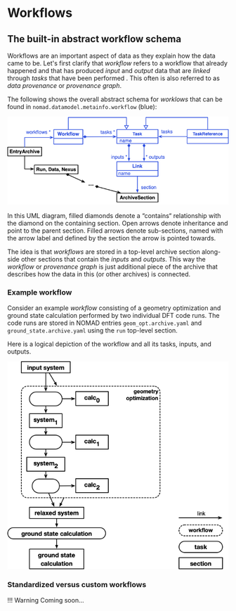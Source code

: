 # Workflows

## The built-in abstract workflow schema

Workflows are an important aspect of data as they explain how the data came to be. Let's
first clarify that *workflow* refers to a workflow that already happened and that has
produced *input* and *output* data that are *linked* through *tasks* that have been
performed . This often is also referred to as *data provenance* or *provenance graph*.

The following shows the overall abstract schema for *worklows* that can be found
in `nomad.datamodel.metainfo.workflow` (blue):

![workflow schema](images/workflow-schema.png)

In this UML diagram, filled diamonds denote a “contains“ relationship with the
diamond on the containing section. Open arrows denote inheritance and point to the parent section.
Filled arrows denote sub-sections, named with the arrow label and defined by the section the arrow
is pointed towards.

The idea is that *workflows* are stored in a top-level archive section along-side other
sections that contain the *inputs* and *outputs*. This way the *workflow* or *provenance graph*
is just additional piece of the archive that describes how the data in this (or other archives) is connected.

### Example workflow

Consider an example *workflow* consisting of a geometry optimization and ground state
calculation performed by two individual DFT code runs. The code runs are stored in
NOMAD entries `geom_opt.archive.yaml` and `ground_state.archive.yaml` using the `run`
top-level section.

Here is a logical depiction of the workflow and all its tasks, inputs, and outputs.

![example workflow](images/example-workflow.png)

### Standardized versus custom workflows

!!! Warning
    Coming soon...

<!-- TODO - add description here -->

<!-- Below is text copied directly from a book chapter explaining NOMAD workflows, it should be adapted for the docs

\subsection{Workflow storage in NOMAD} \label{sec:NOMAD}

To present NOMAD's workflow support, it is useful to first describe its basic organization and corresponding terminology. The fundamental unit of storage within the NOMAD repository is an \emph{entry}. Each entry contains both the raw uploaded files as well as an ``archive,'' \ie the extracted (meta)data stored within NOMAD's structured data schema. NOMAD entries can be organized hierarchically into uploads, workflows, and datasets. Users can arbitrarily group simulations together upon upload. NOMAD's parsing interface will automatically identify supported simulations and create individual entries for each of them. Datasets allow users to group entries together that were not necessarily uploaded or published at the same time, while obtaining a single DOI for a collection of data. Finally, workflows provide directed connections between entries (or between metadata sections within entries), along with additional surrounding metadata, that facilitate specific scientific processes to be documented in great detail. This organization of data provides ample flexibility for researchers to conveniently manage their data at various stages of the project life cycle.

Within its core schema, NOMAD represents workflows as a collection of inputs, outputs, and tasks. The tasks themselves contain inputs and outputs, each with a link to specific sections or quantities within the archive of a particular entry, as demonstrated in Fig.~\ref{fig:nomad_workflows_a}. Task references are proxy tasks used to compose workflows or tasks that are contained in different entries. In this way, any workflow in NOMAD can be mapped to a directed graph structure. The simplicity of this schema enables immense flexibility, \eg the creation of hierarchical workflows with tasks that represent an underlying sub-workflow, as demonstrated by the example workflow shown in Figure~\ref{fig:nomad_workflows_b}.

% \begin{figure}[h!]
% \centering
% \includegraphics[width=0.72\linewidth]{chapters/Workflow_Schema.jpg}
% \caption{(a) UML diagram representing the core workflow schema in NOMAD. Filled diamonds denote a ``contains`` relationship with the diamond on the containing section. Open arrows denote inheritance and point to the parent section. Filled arrows denote sub-sections, named with the arrow label and defined by the section the arrow is pointed towards. (b) Example schematic of a hierarchical workflow according to the NOMAD schema. The ``system`` and ``calc`` sections represent the structure and output (meta)data, respectively, for an individual simulation entry. The arrows in this panel represent the edges between workflow tasks, distinct from the meaning of the filled errors in panel (a). Figure adapted from the NOMAD documentation~\cite{NOMADDocs}.
% \label{fig:nomad_workflows}}
% \end{figure}

\begin{figure}[h!]
\centering
\includegraphics[width=\linewidth]{chapters/workflow_schema_a.jpg}
\caption{UML diagram representing the core workflow schema in NOMAD. Filled diamonds denote a ``contains`` relationship with the diamond on the containing section. Open arrows denote inheritance and point to the parent section. Filled arrows denote sub-sections, named with the arrow label and defined by the section the arrow is pointed towards. Figure adapted from the NOMAD documentation~\cite{NOMADDocs}.
\label{fig:nomad_workflows_a}}
\end{figure}

\begin{figure}[h!]
\centering
\includegraphics[width=0.6\linewidth]{chapters/workflow_schema_b.jpg}
\caption{Example schematic of a hierarchical workflow according to the NOMAD schema. The ``system`` and ``calc`` sections represent the structure and output (meta)data, respectively, for an individual simulation entry. The arrows represent the edges between workflow tasks, distinct from the meaning of the filled errors in Fig.~\ref{fig:nomad_workflows_a}. Figure adapted from the NOMAD documentation~\cite{NOMADDocs}.
\label{fig:nomad_workflows_b}}
\end{figure}

NOMAD supports two distinct workflow implementations: custom and standardized. Custom workflows allow users to arbitrarily link NOMAD entries with one another according to the core workflow schema. In practice, this can be achieved by providing the relevant workflow information within a YAML file. The creation of such a workflow YAML involves defining connections to specific sections of the internal NOMAD metadata schema, which represents a significant barrier for non-experts. To lower this barrier, a workflow utilities module~\cite{Rudzinski2025Utility} has been developed to automate the creation of workflow YAMLs with as little NOMAD-specific user knowledge as possible. When uploaded to NOMAD, the workflow YAML is automatically processed, creating a workflow entry along with an interactive workflow graph that navigates to the referenced sub-workflows, tasks, and (meta)data. Users can adopt this approach to not only connect entries that are uploaded at the same time as the workflow YAML, but also to link to existing NOMAD entries.

Custom workflows can also be created via the ELN functionalities in NOMAD. In particular, users can utilize the ``Experiment'' ELN template, which already contains a hierarchical structure for defining a series of activities (\ie sub-workflows) and underlying steps (\ie tasks). These steps may be generally linked with lab processes (measurements, analyses, synthesis steps, etc.), and can be entered and edited directly using NOMAD's ELN user interface. The resulting populated hierarchy of experimental steps are automatically mapped and stored within NOMAD's core workflow schema, enabling a corresponding visualization via NOMAD's interactive workflow graphs, and resulting in a consistent description of experimental and computational workflows throughout the repository. In fact, ELN entries can also be leveraged to document custom tasks within a computational workflow, such as manual file manipulations or the execution of custom scripts.
% NOTES - may add more specific description/example -- Physical Vapor Deposition -- from shipment to growth, to sample, to sample cutting.
% Bundle a series of steps in the lab, preprocessing of substrate, raw file from machine performing deposition, get multilayer sample from the chamber, each sample sent to characterization,

In contrast to custom workflows, standardized workflows in NOMAD contain a well-defined structure, as determined by a specialized workflow schema. This schema may be as specific as required and may include normalization functions that, \eg extract (meta)data from individual workflow tasks (corresponding to NOMAD entries) to compile overarching statistics or analyses. For example, when one of the NOMAD parsers identifies a $GW$ calculation, which takes as input a single-point DFT calculation, a $GW$ workflow is instantiated. The preceding DFT calculation is then automatically identified and linked within the $GW$ workflow, while extracting and plotting the DFT and $GW$ band structures for comparison on the workflow overview page. Community members can implement their own standardized schemas within a NOMAD \emph{plugin}, providing a bottom-up and low-barrier route for workflow standardization.

Given a standardized workflow schema, there are two ways to create corresponding entries in NOMAD. The first is for the user to provide the workflow (meta)data within a workflow YAML, identical to the custom workflow approach. In this case, a reference to the schema is included in the workflow (meta)data, and any restrictions implied by this schema should be followed to ensure full functionality. Although it requires some knowledge of the NOMAD workflow YAML schema, this approach is accessible to researchers who have limited programming knowledge but want to document a workflow that is not already supported within NOMAD's parsers. The second, and more robust, option is automated identification and creation of standardized workflows via NOMAD's parser codes (as in the $GW$ example above). Parser plugins may be developed for both traditional simulations codes as well as for domain-specific workflow libraries. In fact, in addition to workflow support within many of NOMAD's simulation code parsers, NOMAD's workflow parsers~\cite{Ladines2025Workflow} already provide support for several of the workflow libraries from Table~\ref{tab:workflow_software}: AFLOW, ASR, FHI-vibes, and Atomate.
% AFLOW
% ASR
% Atomate
% ElaStic
% FHI-vibes
% LOBSTER
% phonopy
% QuantumEspressoEPW
% QuantumEspressPhonon
% QuantumEspressoXSpectra

In principal, parser plugins can also be developed for workflow managers, although this has not yet been implemented. Instead, recent work~\cite{Bereau2024Martignac} has opted for the reverse integration, \ie the workflow manager performs a mapping of the workflow (meta)data from its native schema to NOMAD's and creates NOMAD workflow YAMLs for upload. In this case, the integration was implemented into an interfacing module that links the workflow manager and NOMAD, while standardizing the execution of domain-specific workflows. It was demonstrated that this approach may be advantageous for modular and dynamic workflows, as on-the-fly NOMAD queries can be executed to utilize existing data in the NOMAD repository. Thus, it is especially relevant for high-throughput applications.

Overall, NOMAD provides a variety of flexible options for retaining data provenance through the hierarchical storage of directed tasks and associated (meta)data. While custom workflows are essential for agile usage and development, promoting immediate adoption of FAIR data management practices, standardized workflows enable powerful search, visualization, and analysis features. The creation of specific workflow entries via parser plugins (Python-based), NOMAD's native workflow schema (YAML-based), and the ELN user interface (web-based GUI), provide a range of approaches accessible to all researchers. Thus, NOMAD fosters a dynamic ecosystem of workflow support that paves the way for FAIR workflow data management.  -->